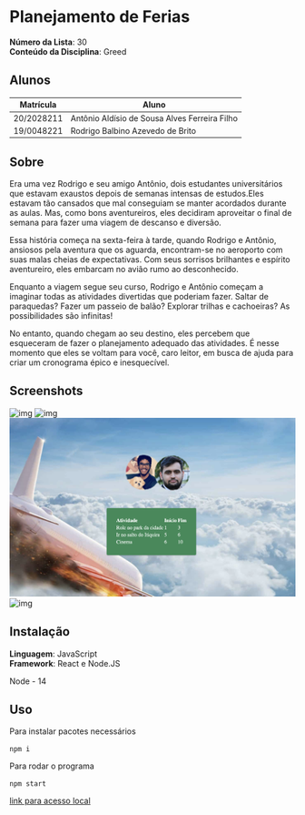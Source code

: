 # Planejamento de Ferias

**Número da Lista**: 30<br>
**Conteúdo da Disciplina**: Greed<br>

## Alunos
|Matrícula | Aluno |
| -- | -- |
| 20/2028211  |  Antônio Aldísio de Sousa Alves Ferreira Filho |
| 19/0048221  |  Rodrigo Balbino Azevedo de Brito |

## Sobre

Era uma vez Rodrigo e seu amigo Antônio, dois estudantes universitários que estavam exaustos depois de semanas intensas de estudos.Eles estavam tão cansados que mal conseguiam se manter acordados durante as aulas. Mas, como bons aventureiros, eles decidiram aproveitar o final de semana para fazer uma viagem de descanso e diversão.

Essa história começa na sexta-feira à tarde, quando Rodrigo e Antônio, ansiosos pela aventura que os aguarda, encontram-se no aeroporto com suas malas cheias de expectativas. Com seus sorrisos brilhantes e espírito aventureiro, eles embarcam no avião rumo ao desconhecido.

Enquanto a viagem segue seu curso, Rodrigo e Antônio começam a imaginar todas as atividades divertidas que poderiam fazer. Saltar de paraquedas? Fazer um passeio de balão? Explorar trilhas e cachoeiras? As possibilidades são infinitas!

No entanto, quando chegam ao seu destino, eles percebem que esqueceram de fazer o planejamento adequado das atividades. É nesse momento que eles se voltam para você, caro leitor, em busca de ajuda para criar um cronograma épico e inesquecível.

## Screenshots
![img](img/01.png)
![img](img/02.png)
![img](img/03.png)
![img](img/04.png)


## Instalação

**Linguagem**: JavaScript <br>
**Framework**: React e Node.JS <br>

Node - 14

## Uso

Para instalar pacotes necessários
```
npm i
```

Para rodar o programa
```
npm start
```

[link para acesso local](localhost:3000/)
